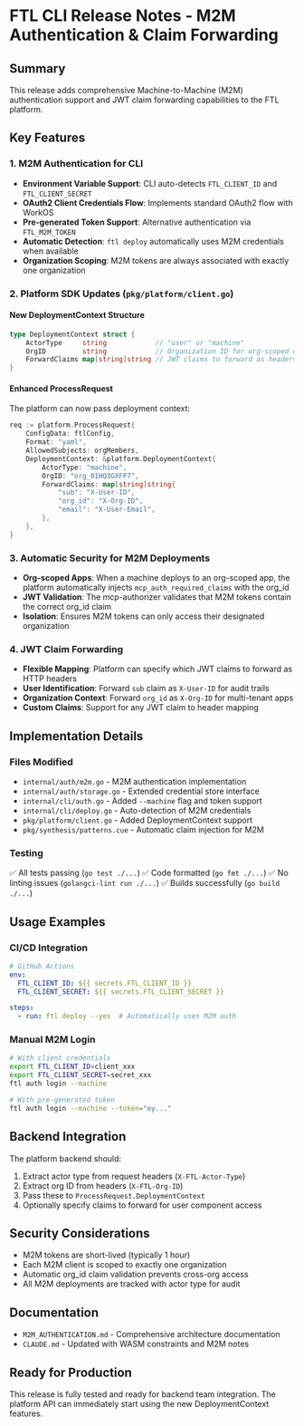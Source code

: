 # FTL CLI Release Notes - M2M Authentication & Claim Forwarding

## Summary
This release adds comprehensive Machine-to-Machine (M2M) authentication support and JWT claim forwarding capabilities to the FTL platform.

## Key Features

### 1. M2M Authentication for CLI
- **Environment Variable Support**: CLI auto-detects `FTL_CLIENT_ID` and `FTL_CLIENT_SECRET`
- **OAuth2 Client Credentials Flow**: Implements standard OAuth2 flow with WorkOS
- **Pre-generated Token Support**: Alternative authentication via `FTL_M2M_TOKEN`
- **Automatic Detection**: `ftl deploy` automatically uses M2M credentials when available
- **Organization Scoping**: M2M tokens are always associated with exactly one organization

### 2. Platform SDK Updates (`pkg/platform/client.go`)

#### New DeploymentContext Structure
```go
type DeploymentContext struct {
    ActorType     string            // "user" or "machine"
    OrgID         string            // Organization ID for org-scoped deployments
    ForwardClaims map[string]string // JWT claims to forward as headers
}
```

#### Enhanced ProcessRequest
The platform can now pass deployment context:
```go
req := platform.ProcessRequest{
    ConfigData: ftlConfig,
    Format: "yaml",
    AllowedSubjects: orgMembers,
    DeploymentContext: &platform.DeploymentContext{
        ActorType: "machine",
        OrgID: "org_01HQ3GXFP7",
        ForwardClaims: map[string]string{
            "sub": "X-User-ID",
            "org_id": "X-Org-ID",
            "email": "X-User-Email",
        },
    },
}
```

### 3. Automatic Security for M2M Deployments
- **Org-scoped Apps**: When a machine deploys to an org-scoped app, the platform automatically injects `mcp_auth_required_claims` with the org_id
- **JWT Validation**: The mcp-authorizer validates that M2M tokens contain the correct org_id claim
- **Isolation**: Ensures M2M tokens can only access their designated organization

### 4. JWT Claim Forwarding
- **Flexible Mapping**: Platform can specify which JWT claims to forward as HTTP headers
- **User Identification**: Forward `sub` claim as `X-User-ID` for audit trails
- **Organization Context**: Forward `org_id` as `X-Org-ID` for multi-tenant apps
- **Custom Claims**: Support for any JWT claim to header mapping

## Implementation Details

### Files Modified
- `internal/auth/m2m.go` - M2M authentication implementation
- `internal/auth/storage.go` - Extended credential store interface
- `internal/cli/auth.go` - Added `--machine` flag and token support
- `internal/cli/deploy.go` - Auto-detection of M2M credentials
- `pkg/platform/client.go` - Added DeploymentContext support
- `pkg/synthesis/patterns.cue` - Automatic claim injection for M2M

### Testing
✅ All tests passing (`go test ./...`)
✅ Code formatted (`go fmt ./...`)
✅ No linting issues (`golangci-lint run ./...`)
✅ Builds successfully (`go build ./...`)

## Usage Examples

### CI/CD Integration
```yaml
# GitHub Actions
env:
  FTL_CLIENT_ID: ${{ secrets.FTL_CLIENT_ID }}
  FTL_CLIENT_SECRET: ${{ secrets.FTL_CLIENT_SECRET }}

steps:
  - run: ftl deploy --yes  # Automatically uses M2M auth
```

### Manual M2M Login
```bash
# With client credentials
export FTL_CLIENT_ID=client_xxx
export FTL_CLIENT_SECRET=secret_xxx
ftl auth login --machine

# With pre-generated token
ftl auth login --machine --token="ey..."
```

## Backend Integration

The platform backend should:
1. Extract actor type from request headers (`X-FTL-Actor-Type`)
2. Extract org ID from headers (`X-FTL-Org-ID`)
3. Pass these to `ProcessRequest.DeploymentContext`
4. Optionally specify claims to forward for user component access

## Security Considerations
- M2M tokens are short-lived (typically 1 hour)
- Each M2M client is scoped to exactly one organization
- Automatic org_id claim validation prevents cross-org access
- All M2M deployments are tracked with actor type for audit

## Documentation
- `M2M_AUTHENTICATION.md` - Comprehensive architecture documentation
- `CLAUDE.md` - Updated with WASM constraints and M2M notes

## Ready for Production
This release is fully tested and ready for backend team integration. The platform API can immediately start using the new DeploymentContext features.